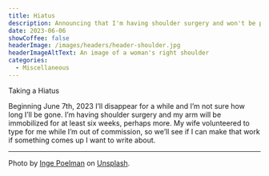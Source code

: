```yaml
---
title: Hiatus
description: Announcing that I'm having shoulder surgery and won't be posting here much in the next couple of months.
date: 2023-06-06
showCoffee: false
headerImage: /images/headers/header-shoulder.jpg
headerImageAltText: An image of a woman's right shoulder
categories:
  - Miscellaneous
---
```


Taking a Hiatus

Beginning June 7th, 2023 I’ll disappear for a while and I’m not sure how long I’ll be gone. I’m having shoulder surgery and my arm will be immobilized for at least six weeks, perhaps more. My wife volunteered to type for me while I’m out of commission, so we’ll see if I can make that work if something comes up I want to write about.

***

Photo by <a href="https://unsplash.com/@ingepoelman">Inge Poelman</a> on <a href="https://unsplash.com/photos/5TcVAZmmxpY">Unsplash</a>.
  

